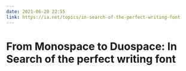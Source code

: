 ```yaml
---
date: 2021-06-28 22:55
link: https://ia.net/topics/in-search-of-the-perfect-writing-font
---
```


# From Monospace to Duospace: In Search of the perfect writing font 